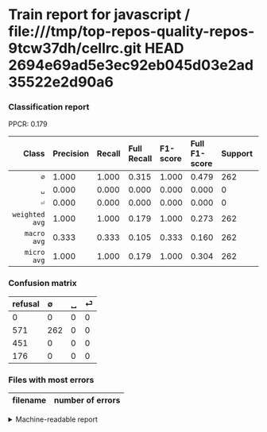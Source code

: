 # Train report for javascript / file:///tmp/top-repos-quality-repos-9tcw37dh/cellrc.git HEAD 2694e69ad5e3ec92eb045d03e2ad35522e2d90a6

### Classification report

PPCR: 0.179

| Class | Precision | Recall | Full Recall | F1-score | Full F1-score | Support | Full Support | PPCR |
|------:|:----------|:-------|:------------|:---------|:---------|:--------|:-------------|:-----|
| `∅` | 1.000| 1.000| 0.315| 1.000| 0.479| 262| 833| 0.315 |
| `␣` | 0.000| 0.000| 0.000| 0.000| 0.000| 0| 451| 0.000 |
| `⏎` | 0.000| 0.000| 0.000| 0.000| 0.000| 0| 176| 0.000 |
| `weighted avg` | 1.000| 1.000| 0.179| 1.000| 0.273| 262| 1460| 0.179 |
| `macro avg` | 0.333| 0.333| 0.105| 0.333| 0.160| 262| 1460| 0.179 |
| `micro avg` | 1.000| 1.000| 0.179| 1.000| 0.304| 262| 1460| 0.179 |

### Confusion matrix

|refusal|  ∅| ␣| ⏎| 
|:---|:---|:---|:---|
|0 |0 |0 |0 |
|571 |262 |0 |0 |
|451 |0 |0 |0 |
|176 |0 |0 |0 |

### Files with most errors

| filename | number of errors|
|:----:|:-----|

<details>
    <summary>Machine-readable report</summary>
```json
{
  "cl_report": {"macro avg": {"f1-score": 0.3333333333333333, "precision": 0.3333333333333333, "recall": 0.3333333333333333, "support": 262}, "micro avg": {"f1-score": 1.0, "precision": 1.0, "recall": 1.0, "support": 262}, "weighted avg": {"f1-score": 1.0, "precision": 1.0, "recall": 1.0, "support": 262}, "\u2205": {"f1-score": 1.0, "precision": 1.0, "recall": 1.0, "support": 262}, "\u23ce": {"f1-score": 0.0, "precision": 0.0, "recall": 0.0, "support": 0}, "\u2423": {"f1-score": 0.0, "precision": 0.0, "recall": 0.0, "support": 0}},
  "cl_report_full": {"macro avg": {"f1-score": 0.15951293759512936, "precision": 0.3333333333333333, "recall": 0.10484193677470988, "support": 1460}, "micro avg": {"f1-score": 0.3042973286875726, "precision": 1.0, "recall": 0.17945205479452056, "support": 1460}, "weighted avg": {"f1-score": 0.2730293363357728, "precision": 0.5705479452054795, "recall": 0.17945205479452056, "support": 1460}, "\u2205": {"f1-score": 0.47853881278538807, "precision": 1.0, "recall": 0.31452581032412963, "support": 833}, "\u23ce": {"f1-score": 0.0, "precision": 0.0, "recall": 0.0, "support": 176}, "\u2423": {"f1-score": 0.0, "precision": 0.0, "recall": 0.0, "support": 451}},
  "ppcr": 0.17945205479452056
}
```
</details>
